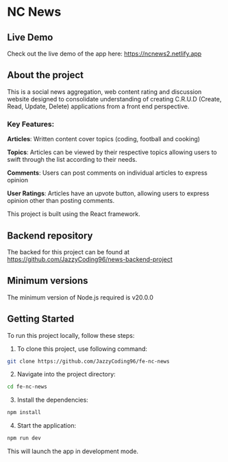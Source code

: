 # NC News

## Live Demo

Check out the live demo of the app here: https://ncnews2.netlify.app

## About the project

This is a social news aggregation, web content rating and discussion website designed to consolidate understanding of creating C.R.U.D (Create, Read, Update, Delete) applications from a front end perspective. 

### Key Features:

**Articles**: Written content cover topics (coding, football and cooking)

**Topics**: Articles can be viewed by their respective topics allowing users to swift through the list according to their needs.

**Comments**: Users can post comments on individual articles to express opinion

**User Ratings**: Articles have an upvote button, allowing users to express opinion other than posting comments.

This project is built using the React framework.

## Backend repository

The backed for this project can be found at https://github.com/JazzyCoding96/news-backend-project

## Minimum versions

The minimum version of Node.js required is v20.0.0

## Getting Started
To run this project locally, follow these steps: 

1. To clone this project, use following command: 
```bash
git clone https://github.com/JazzyCoding96/fe-nc-news
```
2. Navigate into the project directory:
```bash
cd fe-nc-news
```

3. Install the dependencies:
```bash
npm install
```

4. Start the application:
```bash
npm run dev
```

This will launch the app in development mode.

